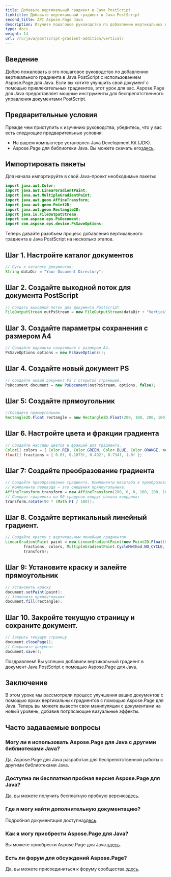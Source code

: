 ```yaml
---
title: Добавьте вертикальный градиент в Java PostScript
linktitle: Добавьте вертикальный градиент в Java PostScript
second_title: API Aspose.Page Java
description: Изучите пошаговое руководство по добавлению вертикальных градиентов в Java PostScript с помощью Aspose.Page для Java. Улучшите свои документы без особых усилий с помощью ярких визуальных эффектов.
type: docs
weight: 14
url: /ru/java/postscript-gradient-addition/vertical/
---
```

## Введение
Добро пожаловать в это пошаговое руководство по добавлению вертикального градиента в Java PostScript с использованием Aspose.Page для Java. Если вы хотите улучшить свой документ с помощью привлекательных градиентов, этот урок для вас. Aspose.Page для Java предоставляет мощные инструменты для беспрепятственного управления документами PostScript.
## Предварительные условия
Прежде чем приступить к изучению руководства, убедитесь, что у вас есть следующие предварительные условия:
- На вашем компьютере установлен Java Development Kit (JDK).
-  Aspose.Page для библиотеки Java. Вы можете скачать его[здесь](https://releases.aspose.com/page/java/).
## Импортировать пакеты
Для начала импортируйте в свой Java-проект необходимые пакеты:
```java
import java.awt.Color;
import java.awt.LinearGradientPaint;
import java.awt.MultipleGradientPaint;
import java.awt.geom.AffineTransform;
import java.awt.geom.Point2D;
import java.awt.geom.Rectangle2D;
import java.io.FileOutputStream;
import com.aspose.eps.PsDocument;
import com.aspose.eps.device.PsSaveOptions;
```
Теперь давайте разобьем процесс добавления вертикального градиента в Java PostScript на несколько этапов.
## Шаг 1. Настройте каталог документов
```java
// Путь к каталогу документов.
String dataDir = "Your Document Directory";
```
## Шаг 2. Создайте выходной поток для документа PostScript
```java
// Создать выходной поток для документа PostScript
FileOutputStream outPsStream = new FileOutputStream(dataDir + "VerticalGradient_outPS.ps");
```
## Шаг 3. Создайте параметры сохранения с размером A4
```java
// Создайте варианты сохранения с размером А4.
PsSaveOptions options = new PsSaveOptions();
```
## Шаг 4. Создайте новый документ PS
```java
// Создайте новый документ PS с открытой страницей.
PsDocument document = new PsDocument(outPsStream, options, false);
```
## Шаг 5: Создайте прямоугольник
```java
//Создайте прямоугольник
Rectangle2D.Float rectangle = new Rectangle2D.Float(200, 100, 200, 100);
```
## Шаг 6. Настройте цвета и фракции градиента
```java
// Создайте массивы цветов и фракций для градиента.
Color[] colors = { Color.RED, Color.GREEN, Color.BLUE, Color.ORANGE, new Color(85, 107, 47) };
float[] fractions = { 0.0f, 0.1873f, 0.492f, 0.734f, 1.0f };
```
## Шаг 7: Создайте преобразование градиента
```java
// Создайте преобразование градиента. Компоненты масштаба в преобразовании должны быть равны ширине и высоте прямоугольника.
// Компоненты перевода — это смещения прямоугольника.
AffineTransform transform = new AffineTransform(200, 0, 0, 100, 200, 100);
// Поворот градиента на 90 градусов вокруг начала координат
transform.rotate(90 * (Math.PI / 180));
```
## Шаг 8. Создайте вертикальный линейный градиент.
```java
// Создайте краску с вертикальным линейным градиентом.
LinearGradientPaint paint = new LinearGradientPaint(new Point2D.Float(0, 0), new Point2D.Float(200, 100),
        fractions, colors, MultipleGradientPaint.CycleMethod.NO_CYCLE, MultipleGradientPaint.ColorSpaceType.SRGB,
        transform);
```
## Шаг 9: Установите краску и залейте прямоугольник
```java
// Установить краску
document.setPaint(paint);
// Заполните прямоугольник
document.fill(rectangle);
```
## Шаг 10. Закройте текущую страницу и сохраните документ.
```java
// Закрыть текущую страницу
document.closePage();
// Сохраните документ
document.save();
```
Поздравляем! Вы успешно добавили вертикальный градиент в документ Java PostScript с помощью Aspose.Page для Java.
## Заключение
В этом уроке мы рассмотрели процесс улучшения ваших документов с помощью ярких вертикальных градиентов с помощью Aspose.Page для Java. Теперь вы можете вывести свои манипуляции с документами на новый уровень, добавив потрясающие визуальные эффекты.
## Часто задаваемые вопросы
### Могу ли я использовать Aspose.Page для Java с другими библиотеками Java?
Да, Aspose.Page для Java разработан для беспрепятственной работы с другими библиотеками Java.
### Доступна ли бесплатная пробная версия Aspose.Page для Java?
 Да, вы можете получить бесплатную пробную версию[здесь](https://releases.aspose.com/).
### Где я могу найти дополнительную документацию?
 Подробная документация доступна[здесь](https://reference.aspose.com/page/java/).
### Как я могу приобрести Aspose.Page для Java?
 Вы можете приобрести Aspose.Page для Java.[здесь](https://purchase.aspose.com/buy).
### Есть ли форум для обсуждений Aspose.Page?
 Да, вы можете присоединиться к форуму сообщества.[здесь](https://forum.aspose.com/c/page/39).